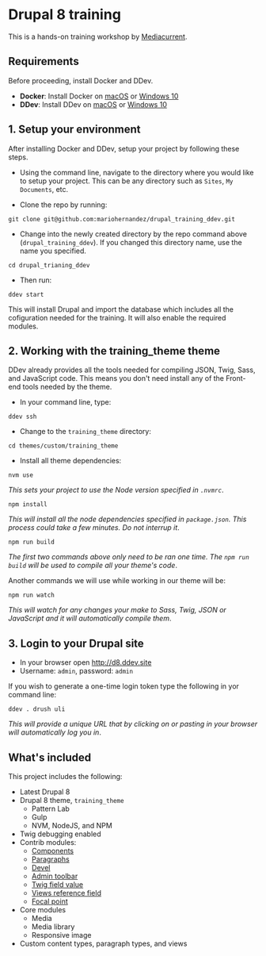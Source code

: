 # Drupal 8 training
This is a hands-on training workshop by [Mediacurrent](https://mediacurrent.com).

## Requirements
Before proceeding, install Docker and DDev.

* **Docker**:  Install Docker on [macOS](https://ddev.readthedocs.io/en/stable/users/docker_installation/) or [Windows 10](https://ddev.readthedocs.io/en/stable/users/docker_installation/#windows-installation-docker-desktop-for-windows)
* **DDev**: Install DDev on [macOS](https://ddev.readthedocs.io/en/stable/#homebrewlinuxbrew-macoslinux) or [Windows 10](https://ddev.readthedocs.io/en/stable/#installation-or-upgrade-windows)

## 1. Setup your environment
After installing Docker and DDev, setup your project by following these steps.

* Using the command line, navigate to the directory where you would like to setup your project. This can be any directory such as `Sites`, `My Documents`, etc.

* Clone the repo by running:
```
git clone git@github.com:mariohernandez/drupal_training_ddev.git
```

* Change into the newly created directory by the repo command above (`drupal_training_ddev`).  If you changed this directory name, use the name you specified.
```
cd drupal_trianing_ddev
```

* Then run:
```
ddev start
```
This will install Drupal and import the database which includes all the cofiguration needed for the training.  It will also enable the required modules.

## 2. Working with the training_theme theme
DDev already provides all the tools needed for compiling JSON, Twig, Sass, and JavaScript code.  This means you don't need install any of the Front-end tools needed by the theme.

* In your command line, type:
```
ddev ssh
```

* Change to the `training_theme` directory:
```
cd themes/custom/training_theme
```

* Install all theme dependencies:
```
nvm use
```
_This sets your project to use the Node version specified in `.nvmrc`_.
```
npm install
```
_This will install all the node dependencies specified in `package.json`.  This process could take a few minutes.  Do not interrup it_.
```
npm run build
```
_The first two commands above only need to be ran one time.  The `npm run build` will be used to compile all your theme's code_.

Another commands we will use while working in our theme will be:
```
npm run watch
```
_This will watch for any changes your make to Sass, Twig, JSON or JavaScript and it will automatically compile them_.

## 3. Login to your Drupal site
* In your browser open http://d8.ddev.site
* Username: `admin`, password: `admin`

If you wish to generate a one-time login token type the following in yor command line:
```
ddev . drush uli
```
_This will provide a unique URL that by clicking on or pasting in your browser will automatically log you in_.

## What's included
This project includes the following:
* Latest Drupal 8
* Drupal 8 theme, `training_theme`
  * Pattern Lab
  * Gulp
  * NVM, NodeJS, and NPM
* Twig debugging enabled
* Contrib modules:
  * [Components](https://www.drupal.org/project/components)
  * [Paragraphs](https://www.drupal.org/project/paragraphs)
  * [Devel](https://www.drupal.org/project/devel)
  * [Admin toolbar](https://www.drupal.org/project/admin_toolbar)
  * [Twig field value](https://www.drupal.org/project/twig_field_value)
  * [Views reference field](https://www.drupal.org/project/viewsreference)
  * [Focal point](https://www.drupal.org/project/focal_point)
* Core modules
  * Media
  * Media library
  * Responsive image
* Custom content types, paragraph types, and views
